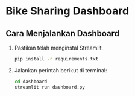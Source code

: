 # Bike Sharing Dashboard

## Cara Menjalankan Dashboard
1. Pastikan telah menginstal Streamlit.
   ```bash
   pip install -r requirements.txt
2. Jalankan perintah berikut di terminal:
   ```bash
   cd dashboard
   streamlit run dashboard.py
